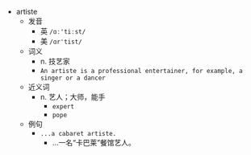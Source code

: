 - artiste
  - 发音
    - 英 `/ɑː'tiːst/`
    - 美 `/ɑr'tist/`
  - 词义
    - n. 技艺家
    - `An artiste is a professional entertainer, for example, a singer or a dancer`
  - 近义词
    - n. 艺人；大师，能手
      - `expert`
      - `pope`
  - 例句
    - `...a cabaret artiste.`
      - ...一名“卡巴莱”餐馆艺人。

